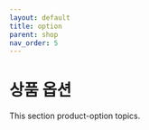 ```yaml
---
layout: default
title: option
parent: shop
nav_order: 5
---
```


# 상품 옵션 

This section product-option topics.
